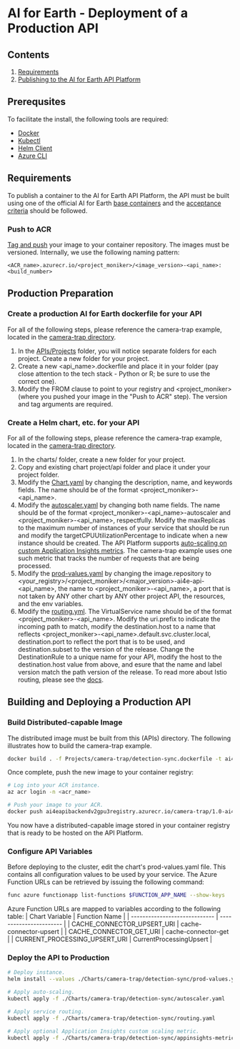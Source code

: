 # AI for Earth - Deployment of a Production API

## Contents
  1. [Requirements](#Requirements)
  2. [Publishing to the AI for Earth API Platform](#Publishing-to-the-AI-for-Earth-API-Platform)

## Prerequsites
To facilitate the install, the following tools are required:
- [Docker](https://www.docker.com/products/docker-desktop)
- [Kubectl](https://kubernetes.io/docs/tasks/tools/install-kubectl/)
- [Helm Client](https://helm.sh/docs/using_helm/#installing-helm)
- [Azure CLI](https://docs.microsoft.com/en-us/cli/azure/install-azure-cli?view=azure-cli-latest)

## Requirements
To publish a container to the AI for Earth API Platform, the API must be built using one of the official AI for Earth [base containers](https://github.com/Microsoft/AIforEarth-API-Development/blob/master/Quickstart.md) and the [acceptance criteria](https://github.com/Microsoft/AIforEarth-API-Development/blob/master/AcceptanceCriteria.md) should be followed.

### Push to ACR
[Tag and push](https://docs.microsoft.com/en-us/azure/container-registry/container-registry-get-started-azure-cli#push-image-to-registry) your image to your container repository. The images must be versioned. Internally, we use the following naming pattern:
```
<ACR_name>.azurecr.io/<project_moniker>/<image_version>-<api_name>:<build_number>
```

## Production Preparation
### Create a production AI for Earth dockerfile for your API
For all of the following steps, please reference the camera-trap example, located in the [camera-trap directory](Projects/camera-trap/detection-sync.dockerfile).
1. In the [APIs/Projects](./Projects/) folder, you will notice separate folders for each project.  Create a new folder for your project.
2. Create a new <api_name>.dockerfile and place it in your folder (pay close attention to the tech stack - Python or R; be sure to use the correct one).
3. Modify the FROM clause to point to your registry and <project_moniker> (where you pushed your image in the "Push to ACR" step).  The version and tag arguments are required.

### Create a Helm chart, etc. for your API
For all of the following steps, please reference the camera-trap example, located in the [camera-trap directory](APIs/Charts/camera-trap/detection-sync).
1. In the charts/ folder, create a new folder for your project.
2. Copy and existing chart project/api folder and place it under your project folder.
3. Modify the [Chart.yaml](./Charts/camera-trap/detection-sync/Chart.yaml) by changing the description, name, and keywords fields.  The name should be of the format <project_moniker>-<api_name>.
4. Modify the [autoscaler.yaml](./Charts/camera-trap/detection-sync/autoscaler.yaml) by changing both name fields.  The name should be of the format <project_moniker>-<api_name>-autoscaler and <project_moniker>-<api_name>, respectfully.  Modify the maxReplicas to the maximum number of instances of your service that should be run and modify the targetCPUUtilizationPercentage to indicate when a new instance should be created.  The API Platform supports [auto-scaling on custom Application Insights metrics](https://github.com/Azure/azure-k8s-metrics-adapter).  The camera-trap example uses one such metric that tracks the number of requests that are being processed.
5. Modify the [prod-values.yaml](./Charts/camera-trap/detection-sync/prod-values.yaml) by changing the image.repository to <your_registry>/<project_moniker>/<major_version>-ai4e-api-<api_name>, the name to <project_moniker>-<api_name>, a port that is not taken by ANY other chart by ANY other project API, the resources, and the env variables.
6. Modify the [routing.yml](./Charts/camera-trap/detection-sync/routing.yml). The VirtualService name should be of the format <project_moniker>-<api_name>. Modify the uri.prefix to indicate the incoming path to match, modify the destination.host to a name that reflects <project_moniker>-<api_name>.default.svc.cluster.local, destination.port to reflect the port that is to be used, and destination.subset to the version of the release.  Change the DestinationRule to a unique name for your API, modify the host to the destination.host value from above, and esure that the name and label version match the path version of the release.  To read more about Istio routing, please see the [docs](https://istio.io/docs/tasks/traffic-management/request-routing/).

## Building and Deploying a Production API

### Build Distributed-capable Image
The distributed image must be built from this (APIs) directory.  The following illustrates how to build the camera-trap example.
```bash
docker build . -f Projects/camera-trap/detection-sync.dockerfile -t ai4eapibackendv2gpu3registry.azurecr.io/camera-trap/1.0-ai4e-api-detection-sync:4
```

Once complete, push the new image to your container registry:
```bash
# Log into your ACR instance.
az acr login -n <acr_name>

# Push your image to your ACR.
docker push ai4eapibackendv2gpu3registry.azurecr.io/camera-trap/1.0-ai4e-api-detection-sync:4
```

You now have a distributed-capable image stored in your container registry that is ready to be hosted on the API Platform.

### Configure API Variables
Before deploying to the cluster, edit the chart's prod-values.yaml file.  This contains all configuration values to be used by your service. The Azure Function URLs can be retrieved by issuing the following command:
 ```bash
 func azure functionapp list-functions $FUNCTION_APP_NAME --show-keys
 ```

Azure Function URLs are mapped to variables according to the following table:
| Chart Variable                | Function Name           |
| ----------------------------- | ----------------------- |
| CACHE_CONNECTOR_UPSERT_URI    | cache-connector-upsert  |
| CACHE_CONNECTOR_GET_URI       | cache-connector-get     |
| CURRENT_PROCESSING_UPSERT_URI | CurrentProcessingUpsert |

### Deploy the API to Production
```bash
# Deploy instance.
helm install --values ./Charts/camera-trap/detection-sync/prod-values.yaml --name camera-trap-detection-sync ./Charts/camera-trap/detection-sync

# Apply auto-scaling.
kubectl apply -f ./Charts/camera-trap/detection-sync/autoscaler.yaml

# Apply service routing.
kubectl apply -f ./Charts/camera-trap/detection-sync/routing.yaml

# Apply optional Application Insights custom scaling metric.
kubectl apply -f ./Charts/camera-trap/detection-sync/appinsights-metric.yaml
```